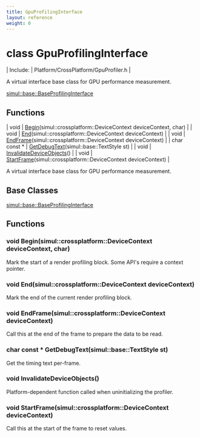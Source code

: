 ```yaml
---
title: GpuProfilingInterface
layout: reference
weight: 0
---
```

class GpuProfilingInterface
===

| Include: | Platform/CrossPlatform/GpuProfiler.h |

A virtual interface base class for GPU performance measurement.
  

[simul::base::BaseProfilingInterface](../base/baseprofilinginterface.html)

Functions
---

| void | [Begin](#Begin)(simul::crossplatform::DeviceContext deviceContext, char) |
| void | [End](#End)(simul::crossplatform::DeviceContext deviceContext) |
| void | [EndFrame](#EndFrame)(simul::crossplatform::DeviceContext deviceContext) |
| char  const * | [GetDebugText](#GetDebugText)(simul::base::TextStyle st) |
| void | [InvalidateDeviceObjects](#InvalidateDeviceObjects)() |
| void | [StartFrame](#StartFrame)(simul::crossplatform::DeviceContext deviceContext) |

A virtual interface base class for GPU performance measurement.
  


Base Classes
---
[simul::base::BaseProfilingInterface](../base/baseprofilinginterface.html)

Functions
---
<a name="Begin"></a>
### void Begin(simul::crossplatform::DeviceContext deviceContext, char)
Mark the start of a render profiling block. Some API's require a context pointer.
<a name="End"></a>
### void End(simul::crossplatform::DeviceContext deviceContext)
Mark the end of the current render profiling block.
<a name="EndFrame"></a>
### void EndFrame(simul::crossplatform::DeviceContext deviceContext)
Call this at the end of the frame to prepare the data to be read.
<a name="GetDebugText"></a>
### char  const * GetDebugText(simul::base::TextStyle st)
Get the timing text per-frame.
<a name="InvalidateDeviceObjects"></a>
### void InvalidateDeviceObjects()
Platform-dependent function called when uninitializing the profiler.
<a name="StartFrame"></a>
### void StartFrame(simul::crossplatform::DeviceContext deviceContext)
Call this at the start of the frame to reset values.
